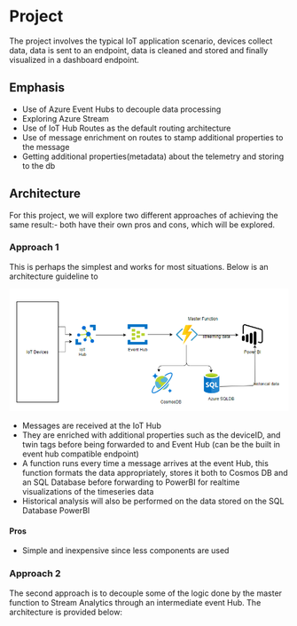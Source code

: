 # Project

The project involves the typical IoT application scenario, devices collect data, data is sent to an endpoint, data is cleaned and stored and finally visualized in a dashboard endpoint.

## Emphasis

- Use of Azure Event Hubs to decouple data processing
- Exploring Azure Stream
- Use of IoT Hub Routes as the default routing architecture
- Use of message enrichment on routes to stamp additional properties to the message
- Getting additional properties(metadata) about the telemetry and storing to the db

## Architecture

For this project, we will explore two different approaches of achieving the same result:- both have their own pros and cons, which will be explored.

### Approach 1

This is perhaps the simplest and works for most situations. Below is an architecture guideline to

![](assets/arch1.PNG)

- Messages are received at the IoT Hub
- They are enriched with additional properties such as the deviceID, and twin tags before being forwarded to and Event Hub (can be the built in event hub compatible endpoint)
- A function runs every time a message arrives at the event Hub, this function formats the data appropriately, stores it both to Cosmos DB and an SQL Database before forwarding to PowerBI for realtime visualizations of the timeseries data
- Historical analysis will also be performed on the data stored on the SQL Database PowerBI

#### Pros

- Simple and inexpensive since less components are used

### Approach 2

The second approach is to decouple some of the logic done by the master function to Stream Analytics through an intermediate event Hub. The architecture is provided below:
